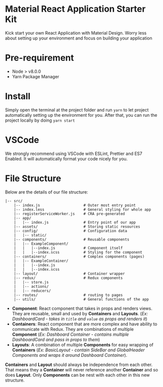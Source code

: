 # Material React Application Starter Kit

Kick start your own React Application with Material Design. Worry less about setting up your environment and focus on building your application

# Pre-requirement

*   Node > v8.0.0
*   Yarn Package Manager

# Install

Simply open the terminal at the project folder and run `yarn` to let project automatically setting up the environment for you. After that, you can run the project locally by doing `yarn start`

# VSCode

We strongly recommend using VSCode with ESLint, Prettier and ES7 Enabled. It will automatically format your code nicely for you.

# File Structure

Below are the details of our file structure:

```
|-- src/
    |-- index.js                    # Outer most entry point
    |-- index.less                  # General styling for whole app
    |-- registerServiceWorker.js    # CRA pre-generated
    |-- app/
    |   |-- index.js                # Entry point of our app
    |-- assets/                     # Storing static resources
    |-- config/                     # Configuration data
    |   |-- static/
    |-- components/                 # Reusable components
    |   |-- ExampleComponent/
    |   |   |--index.js             # Component itself
    |   |   |--index.scss           # Styling for the component
    |-- containers/                 # Complex components (pages)
    |   |-- ExampleContainer/
    |   |   |--index.js
    |   |   |--index.scss
    |-- layout/                     # Container wrapper
    |-- redux/                      # Redux components
    |   |-- store.js
    |   |-- actions/
    |   |-- reducers/
    |-- routes/                     # routing to pages
    |-- utils/                      # General functions of the app
```

*   **Component**: React component that takes in props and renders views.
    They are reusable, small and used by **Containers** and **Layouts**. (_Ex: DashboardCard - takes in `title` and `value`
    as props and renders it_)
*   **Containers**: React component that are more complex and have ability to communicate with Redux.
    They are combinations of multiple **Component** (_Ex: Dashboard Container - contains multiple DashboardCard and pass in
    props to them_)
*   **Layouts**: A combination of multiple **Components** for easy wrapping of **Containers** (_Ex: BasicLayout - contain
    SideBar and GlobalHeader Components and wraps it around Dashboard Container_).

**Containers** and **Layout** should always be independence from each other. That means they a **Container**
will never reference another **Container** and so does **Layout**. Only **Components** can be nest with each other in
this new structure.
